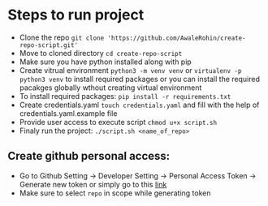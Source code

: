 # Steps to run project
- Clone the repo `git clone 'https://github.com/AwaleRohin/create-repo-script.git'`
- Move to cloned directory `cd create-repo-script`
- Make sure you have python installed along with pip
- Create vitrual environment `python3 -m venv venv` or `virtualenv -p python3 venv` to install required packages or 
you can install the required pacakges globally wthout creating virtual environment
- To install required packages: `pip install -r requirements.txt`
- Create credentials.yaml `touch credentials.yaml` and fill with the help of credentials.yaml.example file
- Provide user access to execute script `chmod u+x script.sh`
- Finaly run the project: `./script.sh <name_of_repo>`

## Create github personal access:
- Go to Github Setting -> Developer Setting -> Personal Access Token -> Generate new token or simply go to this [link](https://github.com/settings/tokens/new)
- Make sure to select `repo` in scope while generating token
